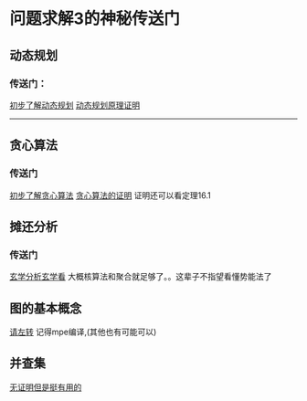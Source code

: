 # 问题求解3的神秘传送门

## 动态规划

### 传送门：
[初步了解动态规划](https://blog.csdn.net/u013309870/article/details/75193592)
[动态规划原理证明](https://blog.csdn.net/ii1245712564/article/details/45040037#%E9%87%8D%E6%9E%84%E6%9C%80%E4%BC%98%E8%A7%A3)


---

## 贪心算法
### 传送门
[初步了解贪心算法](https://mengzelev.github.io/2018/09/17/clrs-16greedy/)
[贪心算法的证明](https://blog.csdn.net/TheSnowBoy_2/article/details/73385652)
证明还可以看定理16.1

## 摊还分析
### 传送门
[玄学分析玄学看](https://blog.csdn.net/gqtcgq/article/details/45599479)
大概核算法和聚合就足够了。。这辈子不指望看懂势能法了

## 图的基本概念
[请左转](https://github.com/larryytr/Problem_solving3/blob/master/Basic_theorem_of_Graph.md)
记得mpe编译,(其他也有可能可以)

## 并查集
[无证明但是挺有用的](https://blog.csdn.net/lalor/article/details/7388524)

